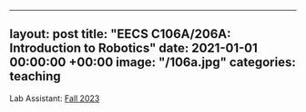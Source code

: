
---
layout: post
title:  "EECS C106A/206A: Introduction to Robotics"
date:   2021-01-01 00:00:00 +00:00
image: "/106a.jpg"
categories: teaching
---
Lab Assistant: <a href="https://ucb-ee106.github.io/eecs106a-fa23site/">Fall 2023</a>
